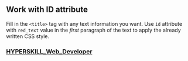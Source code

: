 ## Work with ID attribute

Fill in the `<title>` tag with any text information you want. Use `id` attribute with `red_text` value in the *first* paragraph of the text to apply the already written CSS style.

### [HYPERSKILL_Web_Developer](https://github.com/kakanew/HYPERSKILL_Web_Developer)